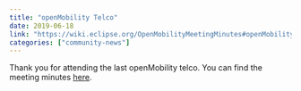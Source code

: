 ```yaml
---
title: "openMobility Telco"
date: 2019-06-18
link: "https://wiki.eclipse.org/OpenMobilityMeetingMinutes#openMobility_Telco_.28Jun.2C_18_2019.29"
categories: ["community-news"]
---
```

Thank you for attending the last openMobility telco. You can find the meeting minutes [here](https://wiki.eclipse.org/OpenMobilityMeetingMinutes#openMobility_Telco_.28Jun.2C_18_2019.29).



